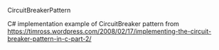 CircuitBreakerPattern

C# implementation example of CircuitBreaker pattern from <https://timross.wordpress.com/2008/02/17/implementing-the-circuit-breaker-pattern-in-c-part-2/>